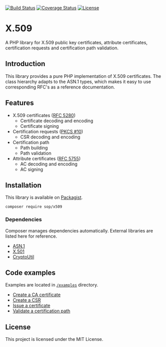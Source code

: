 [![Build Status](https://travis-ci.org/sop/x509.svg?branch=master)](https://travis-ci.org/sop/x509)
[![Coverage Status](https://coveralls.io/repos/github/sop/x509/badge.svg?branch=master)](https://coveralls.io/github/sop/x509?branch=master)
[![License](https://poser.pugx.org/sop/x509/license)](https://github.com/sop/x509/blob/master/LICENSE)

# X.509
A PHP library for X.509 public key certificates, attribute certificates,
certification requests and certification path validation.

## Introduction
This library provides a pure PHP implementation of X.509 certificates.
The class hierarchy adapts to the ASN.1 types, which makes it easy to use
corresponding RFC's as a reference documentation.

## Features
* X.509 certificates ([RFC 5280](https://tools.ietf.org/html/rfc5280))
    * Certificate decoding and encoding
    * Certificate signing
* Certification requests ([PKCS #10](https://tools.ietf.org/html/rfc2986))
    * CSR decoding and encoding
* Certification path
    * Path building
    * Path validation
* Attribute certificates ([RFC 5755](https://tools.ietf.org/html/rfc5755))
    * AC decoding and encoding
    * AC signing

## Installation
This library is available on
[Packagist](https://packagist.org/packages/sop/x509).

    composer require sop/x509

### Dependencies
Composer manages dependencies automatically.
External libraries are listed here for reference.
* [ASN.1](https://github.com/sop/asn1)
* [X.501](https://github.com/sop/x501)
* [CryptoUtil](https://github.com/sop/crypto-util)

## Code examples
Examples are located in
[`/examples`](https://github.com/sop/x509/tree/master/examples)
directory.
* [Create a CA certificate](https://github.com/sop/x509/blob/master/examples/create-ca-cert.php)
* [Create a CSR](https://github.com/sop/x509/blob/master/examples/create-csr.php)
* [Issue a certificate](https://github.com/sop/x509/blob/master/examples/issue-cert.php)
* [Validate a certification path](https://github.com/sop/x509/blob/master/examples/path-validate.php)

## License
This project is licensed under the MIT License.
